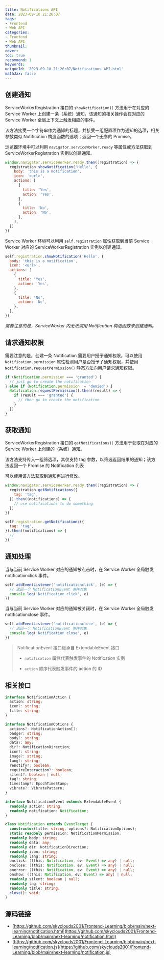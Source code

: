 ```yaml
---
title: Notifications API
date: 2023-09-10 21:26:07
tags:
- Frontend
- Web API
categories:
- Frontend
- Web API
thumbnail: 
cover: 
toc: true
recommend: 1
keywords: 
uniqueId: '2023-09-10 21:26:07/Notifications API.html'
mathJax: false
---
```


## 创建通知

ServiceWorkerRegistration 接口的 `showNotification()` 方法用于在对应的 Service Worker 上创建一条（系统）通知，该通知的相关操作会在对应的 Service Worker 全局上下文上触发相应的事件。

该方法接受一个字符串作为通知的标题，并接受一组配置项作为通知的选项，相关参数类似 Notification 构造函数的选项；返回一个无参的 Promise。

浏览器环境中可以利用 `navigator.serviceWorker.ready` 等属性或方法获取到 ServiceWorkerRegistration 实例以创建通知。

```js
window.navigator.serviceWorker.ready.then((registration) => {
  registration.showNotification('Hello', {
    body: 'this is a notification',
    icon: '<url>',
    actions: [
      {
        title: 'Yes',
        action: 'Yes',
      },
      {
        title: 'No',
        action: 'No',
      },
    ],
  })
})
```

Service Worker 环境可以利用 `self.registration` 属性获取到当前 Service Worker 对应的 ServiceWorkerRegistration 实例以创建通知。

```js
self.registration.showNotification('Hello', {
  body: 'this is a notification',
  icon: '<url>',
  actions: [
    {
      title: 'Yes',
      action: 'Yes',
    },
    {
      title: 'No',
      action: 'No',
    },
  ],
})
```

*需要注意的是，ServiceWorker 内无法调用 Notification 构造函数来创建通知。*

## 请求通知权限

需要注意的是，创建一条 Notification 需要用户授予通知权限，可以使用 `Notification.permission` 属性检测用户是否授予了通知权限，并使用 `Notification.requestPermission()` 静态方法向用户请求通知权限。

```js
if (Notification.permission === 'granted') {
  // just go to create the notification
} else if (Notification.permission != 'denied') {
  Notification.requestPermission().then((result) => {
    if (result === 'granted') {
      // then go to create the notification
    }
  })
}
```

## 获取通知

ServiceWorkerRegistration 接口的 `getNotifications()` 方法用于获取在对应的 Service Worker 上创建的（系统）通知。

该方法支持传入一组筛选项，其仅支持 tag 参数，以筛选返回结果的通知；该方法返回一个 Promise 的 Notification 列表

可以使用该方法获取到通知再进行修改。

```js
window.navigator.serviceWorker.ready.then((registration) => {
  registration.getNotifications({
    tag: 'tag',
  }).then((notifications) => {
    // use notifications to do something
  })
})
```

```js
self.registration.getNotifications({
  tag: 'tag',
}).then((notifications) => {
  //
})
```

## 通知处理

当与当前 Service Worker 对应的通知被点击时，在 Service Worker 全局触发 notificationclick 事件。

```js
self.addEventListener('notificationclick', (e) => {
  // 返回一个 NotificationEvent 事件对象
  console.log('Notification click', e)
})
```

当与当前 Service Worker 对应的通知被关闭时，在 Service Worker 全局触发 notificationclose 事件。

```js
self.addEventListener('notificationclose', (e) => {
  // 返回一个 NotificationEvent 事件对象
  console.log('Notification close', e)
})
```

> NotificationEvent 接口继承自 ExtendableEvent 接口
>
> * `notification` 属性代表触发事件的 Notification 实例
>
> * `action` 顺序代表触发事件的 action 的 ID

## 相关接口

```ts
interface NotificationAction {
  action: string;
  icon?: string;
  title: string;
}

interface NotificationOptions {
  actions?: NotificationAction[];
  badge?: string;
  body?: string;
  data?: any;
  dir?: NotificationDirection;
  icon?: string;
  image?: string;
  lang?: string;
  renotify?: boolean;
  requireInteraction?: boolean;
  silent?: boolean | null;
  tag?: string;
  timestamp?: EpochTimeStamp;
  vibrate?: VibratePattern;
}

interface NotificationEvent extends ExtendableEvent {
  readonly action: string;
  readonly notification: Notification;
}

class Notification extends EventTarget {
  constructor(title: string, options?: NotificationOptions);
  static readonly permission: NotificationPermission;
  readonly body: string;
  readonly data: any;
  readonly dir: NotificationDirection;
  readonly icon: string;
  readonly lang: string;
  onclick: ((this: Notification, ev: Event) => any) | null;
  onclose: ((this: Notification, ev: Event) => any) | null;
  onerror: ((this: Notification, ev: Event) => any) | null;
  onshow: ((this: Notification, ev: Event) => any) | null;
  readonly silent: boolean | null;
  readonly tag: string;
  readonly title: string;
  close(): void;
}
```

## 源码链接

* [https://github.com/skyclouds2001/Frontend-Learning/blob/main/next-learning/notification.html](https://github.com/skyclouds2001/Frontend-Learning/blob/main/next-learning/notification.html)
* [https://github.com/skyclouds2001/Frontend-Learning/blob/main/next-learning/notification.js](https://github.com/skyclouds2001/Frontend-Learning/blob/main/next-learning/notification.js)
